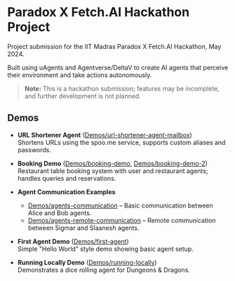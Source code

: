 # Paradox X Fetch.AI Hackathon Project

Project submission for the IIT Madras Paradox X Fetch.AI Hackathon, May 2024.

Built using uAgents and Agentverse/DeltaV to create AI agents that perceive their environment and take actions autonomously.

> **Note:** This is a hackathon submission; features may be incomplete, and further development is not planned.

## Demos

- **URL Shortener Agent** ([Demos/url-shortener-agent-mailbox](Demos/url-shortener-agent-mailbox))  
  Shortens URLs using the spoo.me service, supports custom aliases and passwords.

- **Booking Demo** ([Demos/booking-demo](Demos/booking-demo), [Demos/booking-demo-2](Demos/booking-demo-2))  
  Restaurant table booking system with user and restaurant agents; handles queries and reservations.

- **Agent Communication Examples**

  - [Demos/agents-communication](Demos/agents-communication) – Basic communication between Alice and Bob agents.
  - [Demos/agents-remote-communication](Demos/agents-remote-communication) – Remote communication between Sigmar and Slaanesh agents.

- **First Agent Demo** ([Demos/first-agent](Demos/first-agent))  
  Simple "Hello World" style demo showing basic agent setup.

- **Running Locally Demo** ([Demos/running-locally](Demos/running-locally))  
  Demonstrates a dice rolling agent for Dungeons & Dragons.
